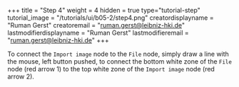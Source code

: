 +++
title = "Step 4"
weight = 4
hidden = true
type="tutorial-step"
tutorial_image = "/tutorials/ui/b05-2/step4.png"
creatordisplayname = "Ruman Gerst"
creatoremail = "ruman.gerst@leibniz-hki.de"
lastmodifierdisplayname = "Ruman Gerst"
lastmodifieremail = "ruman.gerst@leibniz-hki.de"
+++

To connect the `Import image` node to the `File` node, simply draw a line with the mouse, left button pushed, to connect the bottom white zone of the `File` node (red arrow 1) to the top white zone of the `Import image` node (red arrow 2).
